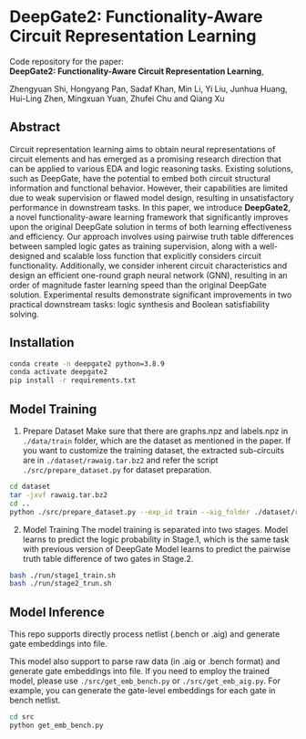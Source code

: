 # DeepGate2: Functionality-Aware Circuit Representation Learning

Code repository for the paper:  
**DeepGate2: Functionality-Aware Circuit Representation Learning**, 

Zhengyuan Shi, Hongyang Pan, Sadaf Khan, Min Li, Yi Liu, Junhua Huang, Hui-Ling Zhen, Mingxuan Yuan, Zhufei Chu and Qiang Xu

## Abstract 
Circuit representation learning aims to obtain neural representations of circuit elements and has emerged as a promising research direction that can be applied to various EDA and logic reasoning tasks. Existing solutions, such as DeepGate, have the potential to embed both circuit structural information and functional behavior. However, their capabilities are limited due to weak supervision or flawed model design, resulting in unsatisfactory performance in downstream tasks. In this paper, we introduce **DeepGate2**, a novel functionality-aware learning framework that significantly improves upon the original DeepGate solution in terms of both learning effectiveness and efficiency. Our approach involves using pairwise truth table differences between sampled logic gates as training supervision, along with a well-designed and scalable loss function that explicitly considers circuit functionality. Additionally, we consider inherent circuit characteristics and design an efficient one-round graph neural network (GNN), resulting in an order of magnitude faster learning speed than the original DeepGate solution. Experimental results demonstrate significant improvements in two practical downstream tasks: logic synthesis and Boolean satisfiability solving.

## Installation
```sh
conda create -n deepgate2 python=3.8.9
conda activate deepgate2
pip install -r requirements.txt
```

## Model Training 
1. Prepare Dataset
Make sure that there are graphs.npz and labels.npz in `./data/train` folder, which are the dataset as mentioned in the paper. 
If you want to customize the training dataset, the extracted sub-circuits are in `./dataset/rawaig.tar.bz2` and refer the script `./src/prepare_dataset.py` for dataset preparation. 
```sh
cd dataset
tar -jxvf rawaig.tar.bz2
cd ..
python ./src/prepare_dataset.py --exp_id train --aig_folder ./dataset/rawaig # Use the default settings 
```

2. Model Training
The model training is separated into two stages. 
Model learns to predict the logic probability in Stage.1, which is the same task with previous version of DeepGate
Model learns to predict the pairwise truth table difference of two gates in Stage.2. 
```sh
bash ./run/stage1_train.sh
bash ./run/stage2_trun.sh
```
## Model Inference
This repo supports directly process netlist (.bench or .aig) and generate gate embeddings into file. 

This model also support to parse raw data (in .aig or .bench format) and generate gate embeddings into file. If you need to employ the trained model, please use `./src/get_emb_bench.py` or `./src/get_emb_aig.py`. 
For example, you can generate the gate-level embeddings for each gate in bench netlist. 
```sh
cd src
python get_emb_bench.py
```


